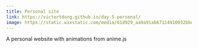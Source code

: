```yaml
---
title: Personal site
link: https://victortdong.github.io/day-5-personal/
image: https://static.wixstatic.com/media/61d929_aa9a91ab67114910932bbd1aff41a241~mv2.jpg/v1/fill/w_349,h_232,al_c,q_80,usm_0.66_1.00_0.01,enc_auto/DSCF9264_JPG.jpg
---
```


A personal website with animations from anime.js